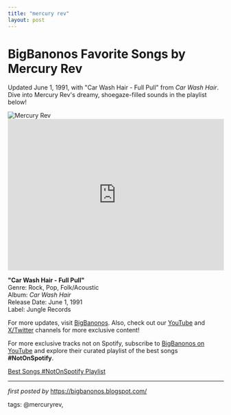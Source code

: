 ```yaml
---
title: "mercury rev"
layout: post
---
```

 <!-- Title of the Post -->
<h1 >BigBanonos Favorite Songs by Mercury Rev</h1> <!-- Introductory Text -->
<p >Updated June 1, 1991, with "Car Wash Hair - Full Pull" from <em>Car Wash Hair</em>. Dive into Mercury Rev's dreamy, shoegaze-filled sounds in the playlist below!</p> <!-- Featured Image -->
<div > <img src="https://dynamicmedia.livenationinternational.com/y/m/d/749f40e8-9c07-4a96-bb11-e3f21c9adac2.jpg" alt="Mercury Rev" />
</div> <!-- Spotify Embed -->
<div > <iframe src="https://open.spotify.com/embed/playlist/4PQNfXNEi5f8ESqlgMrhrC?utm_source=generator" width="100%" height="352" frameBorder="0" allowfullscreen="" allow="autoplay; clipboard-write; encrypted-media; fullscreen; picture-in-picture" loading="lazy"></iframe>
</div> <!-- Song Information -->
<div > <p><strong>"Car Wash Hair - Full Pull"</strong><br> Genre: Rock, Pop, Folk/Acoustic<br> Album: <em>Car Wash Hair</em><br> Release Date: June 1, 1991<br> Label: Jungle Records</p>
</div> <!-- Footer Links -->
<div > <p>For more updates, visit <a href="https://bigbanonos.blogspot.com/" target="_blank">BigBanonos</a>. Also, check out our <a href="https://www.youtube.com/@BigBanonos" target="_blank">YouTube</a> and <a href="https://x.com/bigbanonos" target="_blank">X/Twitter</a> channels for more exclusive content!</p>
</div> 

<!--Subscribe and Playlist Links-->
<div>
    <p>For more exclusive tracks not on Spotify, subscribe to <a href="https://www.youtube.com/@BigBanonos" target="_blank">BigBanonos on YouTube</a> and explore their curated playlist of the best songs <strong>#NotOnSpotify</strong>.</p>
    <p><a href="https://www.youtube.com/playlist?list=PLtuNtuTatqI0kFahUCbtbfenC_ET5O_tr" target="_blank">Best Songs #NotOnSpotify Playlist<br /></a></p></div>

<hr />

<p><em>first posted by</em> <a href="https://bigbanonos.blogspot.com/" rel="noopener" target="_new">https://bigbanonos.blogspot.com/</a></p>

<p>tags: @mercuryrev,</p>
